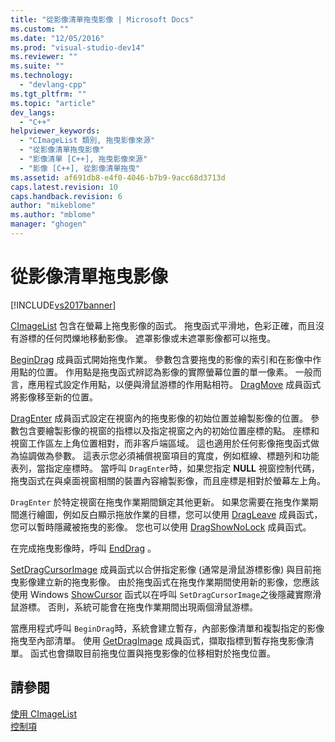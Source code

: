 ```yaml
---
title: "從影像清單拖曳影像 | Microsoft Docs"
ms.custom: ""
ms.date: "12/05/2016"
ms.prod: "visual-studio-dev14"
ms.reviewer: ""
ms.suite: ""
ms.technology: 
  - "devlang-cpp"
ms.tgt_pltfrm: ""
ms.topic: "article"
dev_langs: 
  - "C++"
helpviewer_keywords: 
  - "CImageList 類別, 拖曳影像來源"
  - "從影像清單拖曳影像"
  - "影像清單 [C++], 拖曳影像來源"
  - "影像 [C++], 從影像清單拖曳"
ms.assetid: af691db8-e4f0-4046-b7b9-9acc68d3713d
caps.latest.revision: 10
caps.handback.revision: 6
author: "mikeblome"
ms.author: "mblome"
manager: "ghogen"
---
```

# 從影像清單拖曳影像
[!INCLUDE[vs2017banner](../assembler/inline/includes/vs2017banner.md)]

[CImageList](../mfc/reference/cimagelist-class.md) 包含在螢幕上拖曳影像的函式。  拖曳函式平滑地，色彩正確，而且沒有游標的任何閃爍地移動影像。  遮罩影像或未遮罩影像都可以拖曳。  
  
 [BeginDrag](../Topic/CImageList::BeginDrag.md) 成員函式開始拖曳作業。  參數包含要拖曳的影像的索引和在影像中作用點的位置。  作用點是拖曳函式辨認為影像的實際螢幕位置的單一像素。  一般而言，應用程式設定作用點，以便與滑鼠游標的作用點相符。  [DragMove](../Topic/CImageList::DragMove.md) 成員函式將影像移至新的位置。  
  
 [DragEnter](../Topic/CImageList::DragEnter.md) 成員函式設定在視窗內的拖曳影像的初始位置並繪製影像的位置。  參數包含要繪製影像的視窗的指標以及指定視窗之內的初始位置座標的點。  座標和視窗工作區左上角位置相對，而非客戶端區域。  這也適用於任何影像拖曳函式做為協調做為參數。  這表示您必須補償視窗項目的寬度，例如框線、標題列和功能表列，當指定座標時。  當呼叫 `DragEnter`時，如果您指定 **NULL** 視窗控制代碼，拖曳函式在與桌面視窗相關的裝置內容繪製影像，而且座標是相對於螢幕左上角。  
  
 `DragEnter` 於特定視窗在拖曳作業期間鎖定其他更新。  如果您需要在拖曳作業期間進行繪圖，例如反白顯示拖放作業的目標，您可以使用 [DragLeave](../Topic/CImageList::DragLeave.md) 成員函式，您可以暫時隱藏被拖曳的影像。  您也可以使用 [DragShowNoLock](../Topic/CImageList::DragShowNolock.md) 成員函式。  
  
 在完成拖曳影像時，呼叫 [EndDrag](../Topic/CImageList::EndDrag.md) 。  
  
 [SetDragCursorImage](../Topic/CImageList::SetDragCursorImage.md) 成員函式以合併指定影像 \(通常是滑鼠游標影像\) 與目前拖曳影像建立新的拖曳影像。  由於拖曳函式在拖曳作業期間使用新的影像，您應該使用 Windows [ShowCursor](http://msdn.microsoft.com/library/windows/desktop/ms648396) 函式以在呼叫 `SetDragCursorImage`之後隱藏實際滑鼠游標。  否則，系統可能會在拖曳作業期間出現兩個滑鼠游標。  
  
 當應用程式呼叫 `BeginDrag`時，系統會建立暫存，內部影像清單和複製指定的影像拖曳至內部清單。  使用 [GetDragImage](../Topic/CImageList::GetDragImage.md) 成員函式，擷取指標到暫存拖曳影像清單。  函式也會擷取目前拖曳位置與拖曳影像的位移相對於拖曳位置。  
  
## 請參閱  
 [使用 CImageList](../mfc/using-cimagelist.md)   
 [控制項](../mfc/controls-mfc.md)